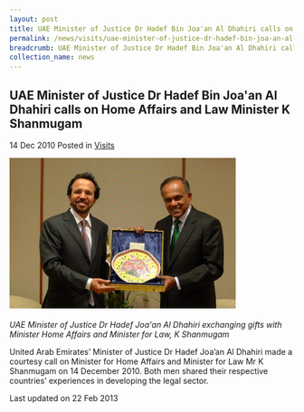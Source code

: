 ```yaml
---
layout: post
title: UAE Minister of Justice Dr Hadef Bin Joa'an Al Dhahiri calls on Home Affairs and Law Minister K Shanmugam
permalink: /news/visits/uae-minister-of-justice-dr-hadef-bin-joa-an-al-dhahiri-calls-on-home-affairs-and-law-minister-k/
breadcrumb: UAE Minister of Justice Dr Hadef Bin Joa'an Al Dhahiri calls on Home Affairs and Law Minister K Shanmugam
collection_name: news
---
```


<style>
.image {width: 400px;}
.image img {max-width: 100%;}
</style>

UAE Minister of Justice Dr Hadef Bin Joa'an Al Dhahiri calls on Home Affairs and Law Minister K Shanmugam
---

14 Dec 2010 Posted in [Visits](/news/visits/)

<div class="image"><img src="/images/UAE_Dr_Hadef.jpeg/"></div><br>
<i>UAE Minister of Justice Dr Hadef Joa'an Al Dhahiri exchanging gifts with Minister Home Affairs and Minister for Law, K Shanmugam</i>

United Arab Emirates’ Minister of Justice Dr Hadef Joa’an Al Dhahiri made a courtesy call on Minister for Home Affairs and Minister for Law Mr K Shanmugam on 14 December 2010. Both men shared their respective countries’ experiences in developing the legal sector.

<p class="right-side-updated">Last updated on 22 Feb 2013</p>
